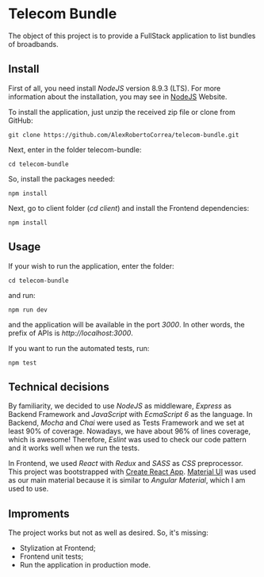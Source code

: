 # Telecom Bundle

The object of this project is to provide a FullStack application to list bundles of broadbands.

## Install

First of all, you need install _NodeJS_ version 8.9.3 (LTS). For more information about the installation, 
you may see in [NodeJS](https://nodejs.org/en/) Website.

To install the application, just unzip the received zip file or clone from GitHub:

```
git clone https://github.com/AlexRobertoCorrea/telecom-bundle.git
```

Next, enter in the folder telecom-bundle:

```
cd telecom-bundle
```

So, install the packages needed:

```
npm install
```

Next, go to client folder (*cd client*) and install the Frontend dependencies:

```
npm install
```

## Usage

If your wish to run the application, enter the folder:

```
cd telecom-bundle
```

and run:

```
npm run dev
```

and the application will be available in the port _3000_. In other words, the prefix of APIs is _http://localhost:3000_.

If you want to run the automated tests, run:

```
npm test
```

## Technical decisions

By familiarity, we decided to use _NodeJS_ as middleware, _Express_ as Backend Framework and _JavaScript_ with _EcmaScript 6_ as the language. 
In Backend, _Mocha_ and _Chai_ were used as Tests Framework and we set at least 90% of coverage. Nowadays, we have about 96% of lines coverage, which is awesome! Therefore, _Eslint_ was used to check our 
code pattern and it works well when we run the tests.

In Frontend, we used _React_ with _Redux_ and _SASS_ as _CSS_ preprocessor. This project was bootstrapped with [Create React App](https://github.com/facebook/create-react-app). [Material UI](http://www.material-ui.com) 
was used as our main material because it is similar to _Angular Material_, which I am used to use.

## Improments

The project works but not as well as desired. So, it's missing:

- Stylization at Frontend;
- Frontend unit tests;
- Run the application in production mode.
